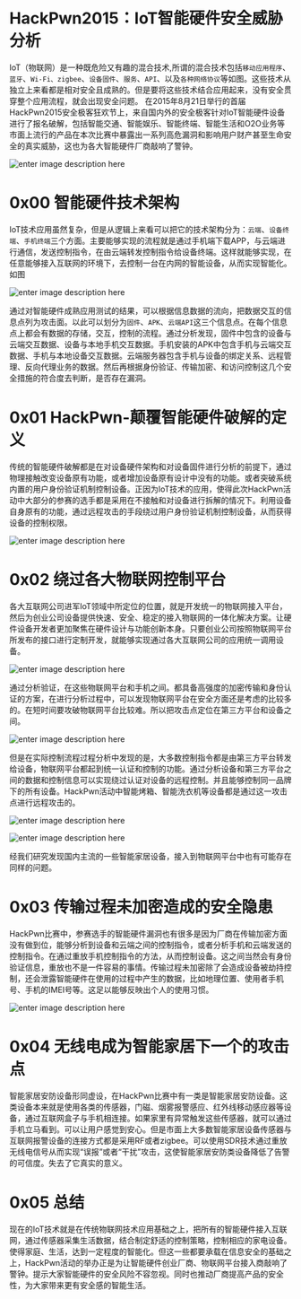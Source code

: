 # HackPwn2015：IoT智能硬件安全威胁分析

IoT（物联网）是一种既危险又有趣的混合技术,所谓的混合技术包括`移动应用程序`、`蓝牙`、`Wi-Fi、zigbee`、`设备固件`、`服务`、`API`、以及`各种网络协议`等如图。这些技术从独立上来看都是相对安全且成熟的。但是要将这些技术结合应用起来，没有安全贯穿整个应用流程，就会出现安全问题。 在2015年8月21日举行的首届HackPwn2015安全极客狂欢节上，来自国内外的安全极客针对IoT智能硬件设备进行了报名破解，包括智能交通、智能娱乐、智能终端、智能生活和O2O业务等市面上流行的产品在本次比赛中暴露出一系列高危漏洞和影响用户财产甚至生命安全的真实威胁，这也为各大智能硬件厂商敲响了警钟。

![enter image description here](http://drops.javaweb.org/uploads/images/cafd67325ff9ae1fd532ea31423337f0c0fa7752.jpg)

0x00 智能硬件技术架构
=====

IoT技术应用虽然复杂，但是从逻辑上来看可以把它的技术架构分为：`云端`、`设备终端`、`手机终端`三个方面。主要能够实现的流程就是通过手机端下载APP，与云端进行通信，发送控制指令，在由云端转发控制指令给设备终端。这样就能够实现，在任意能够接入互联网的环境下，去控制一台在内网的智能设备，从而实现智能化。如图

![enter image description here](http://drops.javaweb.org/uploads/images/203653f805dd8fe81ed3a1fb7281202e570eab4d.jpg)

通过对智能硬件成熟应用测试的结果，可以根据信息数据的流向，把数据交互的信息点列为攻击面。以此可以划分为`固件`、`APK`、`云端API`这三个信息点。在每个信息点上都会有数据的存储，交互，控制的流程。通过分析发现，固件中包含的设备与云端交互数据、设备与本地手机交互数据。手机安装的APK中包含手机与云端交互数据、手机与本地设备交互数据。云端服务器包含手机与设备的绑定关系、远程管理、反向代理业务的数据。然后再根据身份验证、传输加密、和访问控制这几个安全措施的符合度去判断，是否存在漏洞。

0x01 HackPwn-颠覆智能硬件破解的定义
=====

传统的智能硬件破解都是在对设备硬件架构和对设备固件进行分析的前提下，通过物理接触改变设备原有功能，或者增加设备原有设计中没有的功能。或者突破系统内置的用户身份验证机制控制设备。正因为IoT技术的应用，使得此次HackPwn活动中大部分的参赛的选手都是采用在不接触和对设备进行拆解的情况下。利用设备自身原有的功能，通过远程攻击的手段绕过用户身份验证机制控制设备，从而获得设备的控制权限。

![enter image description here](http://drops.javaweb.org/uploads/images/32d720fef581d8990c04d3c9585e0359918c2f78.jpg)

0x02 绕过各大物联网控制平台
=====

各大互联网公司进军IoT领域中所定位的位置，就是开发统一的物联网接入平台，然后为创业公司设备提供快速、安全、稳定的接入物联网的一体化解决方案。让硬件设备开发者更加聚焦在硬件设计与功能创新本身。只要创业公司按照物联网平台所发布的接口进行定制开发，就能够实现通过各大互联网公司的应用统一调用设备。

![enter image description here](http://drops.javaweb.org/uploads/images/4438c231643c298caa06e97833879725fc8b44be.jpg)

通过分析验证，在这些物联网平台和手机之间。都具备高强度的加密传输和身份认证的方案，在进行分析过程中，可以发现物联网平台在安全方面还是考虑的比较多的。在短时间要攻破物联网平台比较难。所以把攻击点定位在第三方平台和设备之间。

![enter image description here](http://drops.javaweb.org/uploads/images/59f0965610fb43c2272c14f806284b2b065c68a7.jpg)

但是在实际控制流程过程分析中发现的是，大多数控制指令都是由第三方平台转发给设备，物联网平台都起到统一认证和控制的功能。通过分析设备和第三方平台之间的数据和控制信息可以实现绕过认证对设备的远程控制。并且能够控制同一品牌下的所有设备。HackPwn活动中智能烤箱、智能洗衣机等设备都是通过这一攻击点进行远程攻击的。

![enter image description here](http://drops.javaweb.org/uploads/images/78a981028239d954bd55490f0f25a996f7d7f418.jpg)

![enter image description here](http://drops.javaweb.org/uploads/images/04a4b35d4ec50094a7a4491a21c7a4c7b920789d.jpg)

经我们研究发现国内主流的一些智能家居设备，接入到物联网平台中也有可能存在同样的问题。

0x03 传输过程未加密造成的安全隐患
=====

HackPwn比赛中，参赛选手的智能硬件漏洞也有很多是因为厂商在传输加密方面没有做到位，能够分析到设备和云端之间的控制指令，或者分析手机和云端发送的控制指令。在通过重放手机控制指令的方法，从而控制设备。这之间当然会有身份验证信息，重放也不是一件容易的事情。传输过程未加密除了会造成设备被劫持控制，还会泄露智能硬件在使用的过程中产生的数据，比如地理位置、使用者手机号、手机的IMEI号等。这足以能够反映出个人的使用习惯。

![enter image description here](http://drops.javaweb.org/uploads/images/2008b7b057ffe278b11ad54bc9e708a87fba8ab2.jpg)

0x04 无线电成为智能家居下一个的攻击点
=====

智能家居安防设备形同虚设，在HackPwn比赛中有一类是智能家居安防设备。这类设备本来就是使用各类的传感器，门磁、烟雾报警感应、红外线移动感应器等设备，通过互联网盒子与手机相连接。如果家里有异常触发这些传感器，就可以通过手机立马看到。可以让用户感觉到安心。但是市面上大多数智能家居设备传感器与互联网报警设备的连接方式都是采用RF或者zigbee。可以使用SDR技术通过重放无线电信号从而实现“误报”或者“干扰”攻击，这使智能家居安防类设备降低了告警的可信度。失去了它真实的意义。

0x05 总结
=====

现在的IoT技术就是在传统物联网技术应用基础之上，把所有的智能硬件接入互联网，通过传感器采集生活数据，结合制定舒适的控制策略，控制相应的家电设备。使得家庭、生活，达到一定程度的智能化。但这一些都要承载在信息安全的基础之上，HackPwn活动的举办正是为让智能硬件创业厂商、物联网平台接入商敲响了警钟。提示大家智能硬件的安全风险不容忽视。同时也推动厂商提高产品的安全性，为大家带来更有安全感的智能生活。